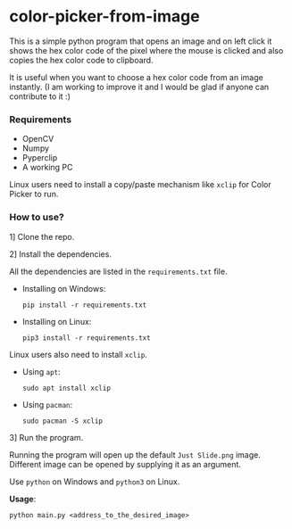 # color-picker-from-image
This is a simple python program that opens an image and on left click it shows the hex color code of the pixel where the mouse is clicked and also copies the hex color code to clipboard.

It is useful when you want to choose a hex color code from an image instantly. 
(I am working to improve it and I would be glad if anyone can contribute to it :)

### Requirements 

* OpenCV
* Numpy
* Pyperclip
* A working PC


Linux users need to install a copy/paste mechanism like ``xclip`` for Color Picker to run.

### How to use?

1] Clone the repo.

2] Install the dependencies.

All the dependencies are listed in the ``requirements.txt`` file.

* Installing on Windows:

  ```pip install -r requirements.txt```


* Installing on Linux:

  ```pip3 install -r requirements.txt```


Linux users also need to install ``xclip``.


* Using ``apt``:

  ```sudo apt install xclip```


* Using ``pacman``:

  ```sudo pacman -S xclip```

3] Run the program.

Running the program will open up the default ``Just Slide.png`` image. Different image can be opened by supplying it as an argument.

Use ``python`` on Windows and ``python3`` on Linux.

**Usage**:

```python main.py <address_to_the_desired_image>```
